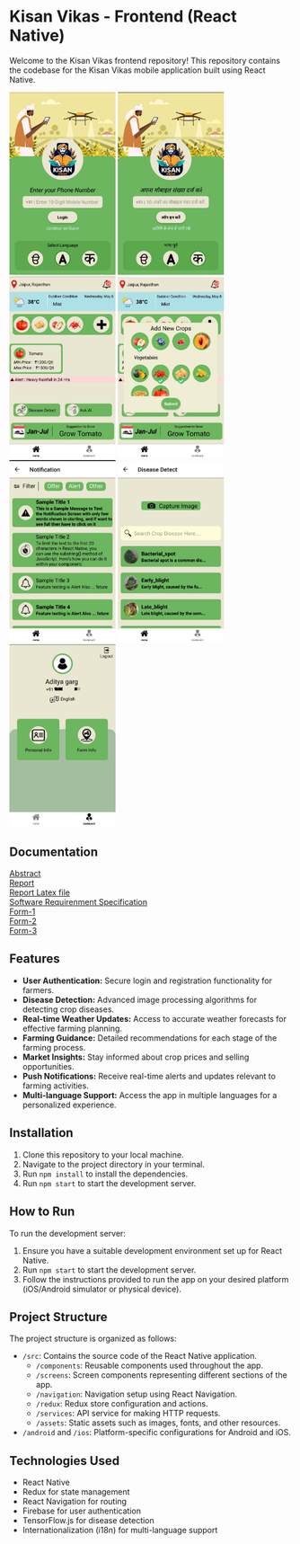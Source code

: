# Kisan Vikas - Frontend (React Native)

Welcome to the Kisan Vikas frontend repository! This repository contains the codebase for the Kisan Vikas mobile application built using React Native.

<p float="center">
  <img src="assets/s1.jpg" width="189" />
  <img src="assets/s2.jpg" width="189" /> 
  <img src="assets/s3.jpg" width="189" />
  <img src="assets/s4.jpg" width="189" />
  <img src="assets/s5.jpg" width="189" />
  <img src="assets/s6.jpg" width="189" /> 
  <img src="assets/s7.jpg" width="189" />
</p>

## Documentation
[Abstract](https://github.com/AdityaAg-a/KisanVikasApplication/blob/main/IT_A_10_Abstract.pdf) <br>
[Report](https://github.com/AdityaAg-a/KisanVikasApplication/blob/main/IT_A_10-ProjectReport.pdf) <br>
[Report Latex file](https://github.com/AdityaAg-a/KisanVikasApplication/blob/main/IT_A_10-ProjectReport.zip) <br>
[Software Requirenment Specification](https://github.com/AdityaAg-a/KisanVikasApplication/blob/main/IT_A_10_SRS.pdf) <br>
[Form-1](https://github.com/AdityaAg-a/KisanVikasApplication/blob/main/IT_A_10_Form1.pdf)<br>
[Form-2](https://github.com/AdityaAg-a/KisanVikasApplication/blob/main/IT_A_10_Form2.pdf)<br>
[Form-3](https://github.com/AdityaAg-a/KisanVikasApplication/blob/main/IT_A_10_Form3.pdf)<br>



## Features

- **User Authentication:** Secure login and registration functionality for farmers.
- **Disease Detection:** Advanced image processing algorithms for detecting crop diseases.
- **Real-time Weather Updates:** Access to accurate weather forecasts for effective farming planning.
- **Farming Guidance:** Detailed recommendations for each stage of the farming process.
- **Market Insights:** Stay informed about crop prices and selling opportunities.
- **Push Notifications:** Receive real-time alerts and updates relevant to farming activities.
- **Multi-language Support:** Access the app in multiple languages for a personalized experience.

## Installation

1. Clone this repository to your local machine.
2. Navigate to the project directory in your terminal.
3. Run `npm install` to install the dependencies.
4. Run `npm start` to start the development server.

## How to Run

To run the development server:

1. Ensure you have a suitable development environment set up for React Native.
2. Run `npm start` to start the development server.
3. Follow the instructions provided to run the app on your desired platform (iOS/Android simulator or physical device).

## Project Structure

The project structure is organized as follows:

- `/src`: Contains the source code of the React Native application.
  - `/components`: Reusable components used throughout the app.
  - `/screens`: Screen components representing different sections of the app.
  - `/navigation`: Navigation setup using React Navigation.
  - `/redux`: Redux store configuration and actions.
  - `/services`: API service for making HTTP requests.
  - `/assets`: Static assets such as images, fonts, and other resources.
- `/android` and `/ios`: Platform-specific configurations for Android and iOS.


## Technologies Used

- React Native
- Redux for state management
- React Navigation for routing
- Firebase for user authentication
- TensorFlow.js for disease detection
- Internationalization (i18n) for multi-language support


